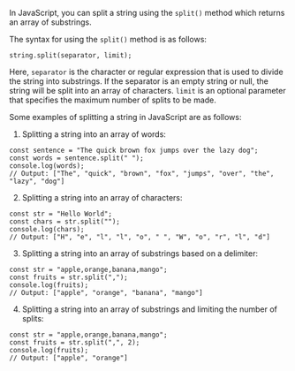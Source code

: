 In JavaScript, you can split a string using the `split()` method which returns an array of substrings.

The syntax for using the `split()` method is as follows:

```
string.split(separator, limit);
```

Here, `separator` is the character or regular expression that is used to divide the string into substrings. If the separator is an empty string or null, the string will be split into an array of characters. `limit` is an optional parameter that specifies the maximum number of splits to be made.

Some examples of splitting a string in JavaScript are as follows:

1. Splitting a string into an array of words:

```
const sentence = "The quick brown fox jumps over the lazy dog";
const words = sentence.split(" ");
console.log(words);
// Output: ["The", "quick", "brown", "fox", "jumps", "over", "the", "lazy", "dog"]
```

2. Splitting a string into an array of characters:

```
const str = "Hello World";
const chars = str.split("");
console.log(chars);
// Output: ["H", "e", "l", "l", "o", " ", "W", "o", "r", "l", "d"]
```

3. Splitting a string into an array of substrings based on a delimiter:

```
const str = "apple,orange,banana,mango";
const fruits = str.split(",");
console.log(fruits);
// Output: ["apple", "orange", "banana", "mango"]
```

4. Splitting a string into an array of substrings and limiting the number of splits:

```
const str = "apple,orange,banana,mango";
const fruits = str.split(",", 2);
console.log(fruits);
// Output: ["apple", "orange"]
```